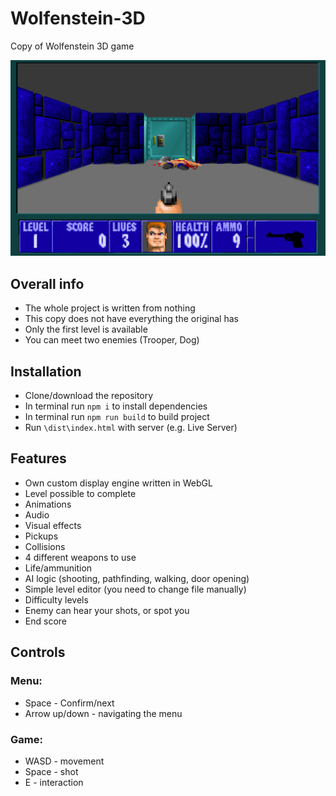 # Wolfenstein-3D
Copy of Wolfenstein 3D game

![look](img/look.png)


##  Overall info

- The whole project is written from nothing
- This copy does not have everything the original has
- Only the first level is available
- You can meet two enemies (Trooper, Dog)

## Installation

 - Clone/download the repository
 - In terminal run `npm i` to install dependencies
 - In terminal run `npm run build` to build project
 - Run `\dist\index.html` with server (e.g. Live Server)
    

## Features

- Own custom display engine written in WebGL
- Level possible to complete
- Animations
- Audio
- Visual effects
- Pickups
- Collisions
- 4 different weapons to use
- Life/ammunition
- AI logic (shooting, pathfinding, walking, door opening)
- Simple level editor (you need to change file manually)
- Difficulty levels
- Enemy can hear your shots, or spot you
- End score


## Controls

### Menu:
- Space - Confirm/next
- Arrow up/down - navigating the menu

### Game:
- WASD - movement
- Space - shot
- E - interaction
